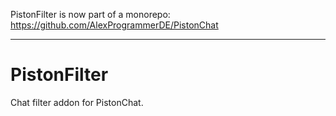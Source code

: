 PistonFilter is now part of a monorepo: https://github.com/AlexProgrammerDE/PistonChat

---

# PistonFilter
Chat filter addon for PistonChat.
